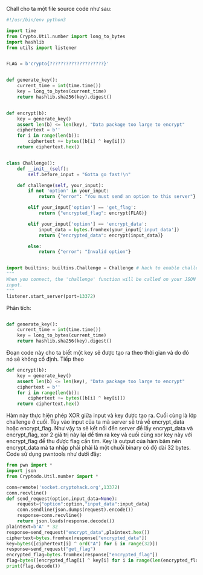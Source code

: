 Chall cho ta một file source code như sau: 

```python
#!/usr/bin/env python3

import time
from Crypto.Util.number import long_to_bytes
import hashlib
from utils import listener


FLAG = b'crypto{????????????????????}'


def generate_key():
    current_time = int(time.time())
    key = long_to_bytes(current_time)
    return hashlib.sha256(key).digest()


def encrypt(b):
    key = generate_key()
    assert len(b) <= len(key), "Data package too large to encrypt"
    ciphertext = b''
    for i in range(len(b)):
        ciphertext += bytes([b[i] ^ key[i]])
    return ciphertext.hex()


class Challenge():
    def __init__(self):
        self.before_input = "Gotta go fast!\n"

    def challenge(self, your_input):
        if not 'option' in your_input:
            return {"error": "You must send an option to this server"}

        elif your_input['option'] == 'get_flag':
            return {"encrypted_flag": encrypt(FLAG)}

        elif your_input['option'] == 'encrypt_data':
            input_data = bytes.fromhex(your_input['input_data'])
            return {"encrypted_data": encrypt(input_data)}

        else:
            return {"error": "Invalid option"}


import builtins; builtins.Challenge = Challenge # hack to enable challenge to be run locally, see https://cryptohack.org/faq/#listener
"""
When you connect, the 'challenge' function will be called on your JSON
input.
"""
listener.start_server(port=13372)
```

Phân tích: 
```python

def generate_key():
    current_time = int(time.time())
    key = long_to_bytes(current_time)
    return hashlib.sha256(key).digest()

```
Đoạn code này cho ta biết một key sẽ được tạo ra theo thời gian và do đó nó sẽ không cố định. 
Tiếp theo 
```python
def encrypt(b):
    key = generate_key()
    assert len(b) <= len(key), "Data package too large to encrypt"
    ciphertext = b''
    for i in range(len(b)):
        ciphertext += bytes([b[i] ^ key[i]])
    return ciphertext.hex()

```
Hàm này thực hiện phép XOR giữa input và key được tạo ra. 
Cuối cùng là lớp challenge ở cuối. Tùy vào input của ta mà server sẽ trả về encrypt_data hoặc encrypt_flag. Như vậy ta sẽ kết nối đến server để lấy encrypt_data và encrypt_flag, xor 2 giá trị này lại để tìm ra key và cuối cùng xor key này với encrypt_flag để thu được flag cần tìm.
Key là output của hàm băm nên encrypt_data mà ta nhập phải phải là một chuỗi binary có độ dài 32 bytes. 
Code sử dụng pwntools như dưới đây: 
```python
from pwn import *
import json 
from Cryptodo.Util.number import *

conn=remote('socket.cryptohack.org',13372)
conn.recvline()
def send_request(option,input_data=None):
    request={"option":option,"input_data":input_data}
    conn.sendline(json.dumps(request).encode())
    response=conn.recvline()
    return json.loads(response.decode())
plaintext=b'A' * 32
response=send_request("encrypt_data",plaintext.hex())
ciphertext=bytes.fromhex(response["encrypted_data"])
key=bytes([ciphertext[i] ^ ord("A") for i in range(32)])
response=send_request("get_flag")
encrypted_flag=bytes.fromhex(response["encrypted_flag"])
flag=bytes([encrypted_flag[i] ^ key[i] for i in range(len(encrypted_flag))])    
print(flag.decode())
```
